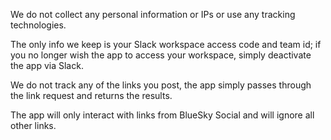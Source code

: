 We do not collect any personal information or IPs or use any tracking technologies. 

The only info we keep is your Slack workspace access code and team id; if you no longer wish the app to access your workspace, simply deactivate the app via Slack.

We do not track any of the links you post, the app simply passes through the link request and returns the results.

The app will only interact with links from BlueSky Social and will ignore all other links. 
